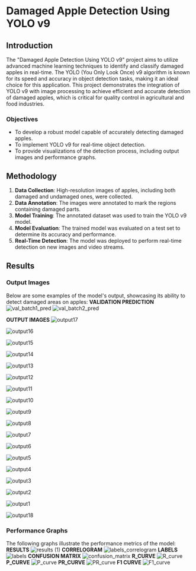 # Damaged Apple Detection Using YOLO v9

## Introduction

The "Damaged Apple Detection Using YOLO v9" project aims to utilize advanced machine learning techniques to identify and classify damaged apples in real-time. The YOLO (You Only Look Once) v9 algorithm is known for its speed and accuracy in object detection tasks, making it an ideal choice for this application. This project demonstrates the integration of YOLO v9 with image processing to achieve efficient and accurate detection of damaged apples, which is critical for quality control in agricultural and food industries.

### Objectives

- To develop a robust model capable of accurately detecting damaged apples.
- To implement YOLO v9 for real-time object detection.
- To provide visualizations of the detection process, including output images and performance graphs.

## Methodology

1. **Data Collection**: High-resolution images of apples, including both damaged and undamaged ones, were collected.
2. **Data Annotation**: The images were annotated to mark the regions containing damaged parts.
3. **Model Training**: The annotated dataset was used to train the YOLO v9 model.
4. **Model Evaluation**: The trained model was evaluated on a test set to determine its accuracy and performance.
5. **Real-Time Detection**: The model was deployed to perform real-time detection on new images and video streams.

## Results

### Output Images

Below are some examples of the model's output, showcasing its ability to detect damaged areas on apples:
**VALIDATION PREDICTION**
![val_batch1_pred](https://github.com/DeepikaA2004/Damaged-Apple-Detection-using-YOLO-V9/assets/110418508/57cafa2c-44a8-40b3-8851-146838e6c40e)
![val_batch2_pred](https://github.com/DeepikaA2004/Damaged-Apple-Detection-using-YOLO-V9/assets/110418508/9da192ed-e72f-404c-ad58-72282d0b3713)

**OUTPUT IMAGES**
![output17](https://github.com/DeepikaA2004/Damaged-Apple-Detection-using-YOLO-V9/assets/110418508/a6db5bba-7252-489f-94aa-bcc89b0dcef8)

![output16](https://github.com/DeepikaA2004/Damaged-Apple-Detection-using-YOLO-V9/assets/110418508/acb6d6a3-619c-4222-b6f5-4ceb1a30a090)

![output15](https://github.com/DeepikaA2004/Damaged-Apple-Detection-using-YOLO-V9/assets/110418508/d3a4490b-bd05-4c81-a5c2-8501baee16ad)

![output14](https://github.com/DeepikaA2004/Damaged-Apple-Detection-using-YOLO-V9/assets/110418508/ec215dcd-e574-4171-b9bc-d9e09dc4f8a9)

![output13](https://github.com/DeepikaA2004/Damaged-Apple-Detection-using-YOLO-V9/assets/110418508/c99fd489-ed05-4746-8082-06e25ef1eb9d)

![output12](https://github.com/DeepikaA2004/Damaged-Apple-Detection-using-YOLO-V9/assets/110418508/a07d1c77-ea0e-4cc7-a22d-0a70d77063e7)

![output11](https://github.com/DeepikaA2004/Damaged-Apple-Detection-using-YOLO-V9/assets/110418508/3ffc2acd-fbef-4c43-8e50-6e26a300baed)

![output10](https://github.com/DeepikaA2004/Damaged-Apple-Detection-using-YOLO-V9/assets/110418508/81669cc6-b782-4631-ab5f-d6dc4e468594)

![output9](https://github.com/DeepikaA2004/Damaged-Apple-Detection-using-YOLO-V9/assets/110418508/40c3179c-5c3b-45e4-956a-d279368618ef)

![output8](https://github.com/DeepikaA2004/Damaged-Apple-Detection-using-YOLO-V9/assets/110418508/8a7927c4-88ef-4217-b17b-32b95f9964c4)

![output7](https://github.com/DeepikaA2004/Damaged-Apple-Detection-using-YOLO-V9/assets/110418508/530fc2e7-0aba-488a-a967-1790e06afb8d)

![output6](https://github.com/DeepikaA2004/Damaged-Apple-Detection-using-YOLO-V9/assets/110418508/bc359445-cd20-4de0-bbe6-3a8b3e2ec6d8)

![output5](https://github.com/DeepikaA2004/Damaged-Apple-Detection-using-YOLO-V9/assets/110418508/bb10f283-7b9b-4948-874c-789354b3cb21)

![output4](https://github.com/DeepikaA2004/Damaged-Apple-Detection-using-YOLO-V9/assets/110418508/b7c94d7d-8a82-4aff-a456-7f940a6726c1)

![output3](https://github.com/DeepikaA2004/Damaged-Apple-Detection-using-YOLO-V9/assets/110418508/ef342f3e-2b34-44b1-a4b0-78cbdef030bc)

![output2](https://github.com/DeepikaA2004/Damaged-Apple-Detection-using-YOLO-V9/assets/110418508/e884dbf3-e7fb-4b71-b549-6d9518e87040)

![output1](https://github.com/DeepikaA2004/Damaged-Apple-Detection-using-YOLO-V9/assets/110418508/16a3c055-df77-40c9-b6c8-e71f15b313df)

![output18](https://github.com/DeepikaA2004/Damaged-Apple-Detection-using-YOLO-V9/assets/110418508/bd5cc63a-9005-4411-b12e-f9809c4ebbcb)


### Performance Graphs

The following graphs illustrate the performance metrics of the model:
**RESULTS**
![results (1)](https://github.com/DeepikaA2004/Damaged-Apple-Detection-using-YOLO-V9/assets/110418508/0812b63c-001b-489c-80b3-bffa747dbd68)
**CORRELOGRAM**
![labels_correlogram](https://github.com/DeepikaA2004/Damaged-Apple-Detection-using-YOLO-V9/assets/110418508/e16798f1-3ee2-4274-9cea-8cd4d7b713cd)
**LABELS**
![labels](https://github.com/DeepikaA2004/Damaged-Apple-Detection-using-YOLO-V9/assets/110418508/162b62ff-a0e1-47c8-a3b5-0133889bce58)
**CONFUSION MATRIX**
![confusion_matrix](https://github.com/DeepikaA2004/Damaged-Apple-Detection-using-YOLO-V9/assets/110418508/1c41f3de-df84-4d8f-bd62-4f16bf949f78)
**R_CURVE**
![R_curve](https://github.com/DeepikaA2004/Damaged-Apple-Detection-using-YOLO-V9/assets/110418508/1b3e5088-6a31-4db1-9e68-88edd5487d7f)
**P_CURVE**
![P_curve](https://github.com/DeepikaA2004/Damaged-Apple-Detection-using-YOLO-V9/assets/110418508/6b7bedba-87f4-434b-b94e-b86244f45b24)
**PR_CURVE**
![PR_curve](https://github.com/DeepikaA2004/Damaged-Apple-Detection-using-YOLO-V9/assets/110418508/1a0172e6-82b3-4837-9061-feb3a77a0c63)
**F1 CURVE**
![F1_curve](https://github.com/DeepikaA2004/Damaged-Apple-Detection-using-YOLO-V9/assets/110418508/e84458ef-9d75-4767-b923-bbb0dbf00bb1)
